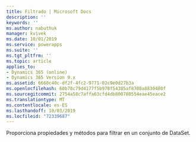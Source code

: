 ```yaml
---
title: Filtrado | Microsoft Docs
description: ''
keywords: ''
ms.author: nabuthuk
manager: kvivek
ms.date: 10/01/2019
ms.service: powerapps
ms.suite: ''
ms.tgt_pltfrm: ''
ms.topic: article
applies_to:
- Dynamics 365 (online)
- Dynamics 365 Version 9.x
ms.assetid: 6660c40c-df2f-4fc2-9771-02c9e0d27b3a
ms.openlocfilehash: 60b78c79d4177f5b978f54385af8708a8830480f
ms.sourcegitcommit: 2754a58c7affa63cfd4db800780554eae45eace2
ms.translationtype: MT
ms.contentlocale: es-ES
ms.lasthandoff: 10/03/2019
ms.locfileid: "72339687"
---
```

Proporciona propiedades y métodos para filtrar en un conjunto de DataSet.
